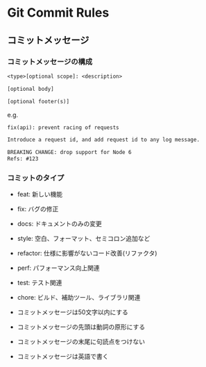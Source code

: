 # Git Commit Rules

## コミットメッセージ

### コミットメッセージの構成

```txt
<type>[optional scope]: <description>

[optional body]

[optional footer(s)]
```

e.g.
```txt
fix(api): prevent racing of requests

Introduce a request id, and add request id to any log message.

BREAKING CHANGE: drop support for Node 6
Refs: #123
```

### コミットのタイプ

- feat: 新しい機能
- fix: バグの修正
- docs: ドキュメントのみの変更
- style: 空白、フォーマット、セミコロン追加など
- refactor: 仕様に影響がないコード改善(リファクタ)
- perf: パフォーマンス向上関連
- test: テスト関連
- chore: ビルド、補助ツール、ライブラリ関連

- コミットメッセージは50文字以内にする
- コミットメッセージの先頭は動詞の原形にする
- コミットメッセージの末尾に句読点をつけない
- コミットメッセージは英語で書く
